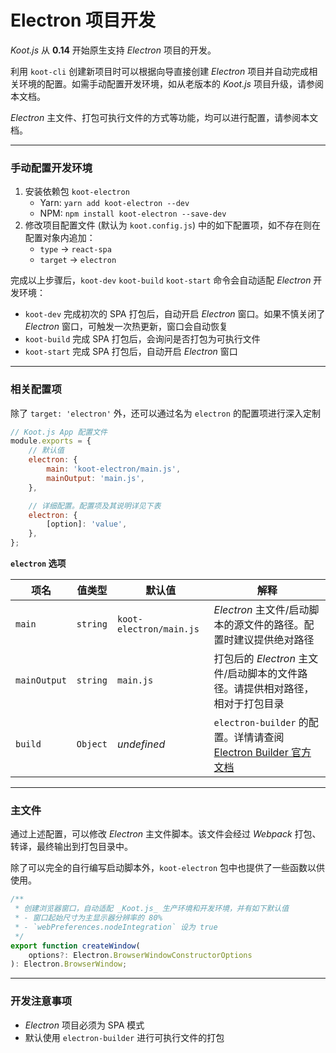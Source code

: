 # Electron 项目开发

_Koot.js_ 从 **0.14** 开始原生支持 _Electron_ 项目的开发。

利用 `koot-cli` 创建新项目时可以根据向导直接创建 _Electron_ 项目并自动完成相关环境的配置。如需手动配置开发环境，如从老版本的 _Koot.js_ 项目升级，请参阅本文档。

_Electron_ 主文件、打包可执行文件的方式等功能，均可以进行配置，请参阅本文档。

---

### 手动配置开发环境

1. 安装依赖包 `koot-electron`
    - Yarn: `yarn add koot-electron --dev`
    - NPM: `npm install koot-electron --save-dev`
2. 修改项目配置文件 (默认为 `koot.config.js`) 中的如下配置项，如不存在则在配置对象内追加：
    - `type` -> `react-spa`
    - `target` -> `electron`

完成以上步骤后，`koot-dev` `koot-build` `koot-start` 命令会自动适配 _Electron_ 开发环境：

-   `koot-dev` 完成初次的 SPA 打包后，自动开启 _Electron_ 窗口。如果不慎关闭了 _Electron_ 窗口，可触发一次热更新，窗口会自动恢复
-   `koot-build` 完成 SPA 打包后，会询问是否打包为可执行文件
-   `koot-start` 完成 SPA 打包后，自动开启 _Electron_ 窗口

---

### 相关配置项

除了 `target: 'electron'` 外，还可以通过名为 `electron` 的配置项进行深入定制

```javascript
// Koot.js App 配置文件
module.exports = {
    // 默认值
    electron: {
        main: 'koot-electron/main.js',
        mainOutput: 'main.js',
    },

    // 详细配置。配置项及其说明详见下表
    electron: {
        [option]: 'value',
    },
};
```

**`electron` 选项**

| 项名         | 值类型   | 默认值                  | 解释                                                                                                                      |
| ------------ | -------- | ----------------------- | ------------------------------------------------------------------------------------------------------------------------- |
| `main`       | `string` | `koot-electron/main.js` | _Electron_ 主文件/启动脚本的源文件的路径。配置时建议提供绝对路径                                                          |
| `mainOutput` | `string` | `main.js`               | 打包后的 _Electron_ 主文件/启动脚本的文件路径。请提供相对路径，相对于打包目录                                             |
| `build`      | `Object` | _undefined_             | `electron-builder` 的配置。详情请查阅 [Electron Builder 官方文档](https://www.electron.build/configuration/configuration) |

---

### 主文件

通过上述配置，可以修改 _Electron_ 主文件脚本。该文件会经过 _Webpack_ 打包、转译，最终输出到打包目录中。

除了可以完全的自行编写启动脚本外，`koot-electron` 包中也提供了一些函数以供使用。

```TypeScript
/**
 * 创建浏览器窗口，自动适配 _Koot.js_ 生产环境和开发环境，并有如下默认值
 * - 窗口起始尺寸为主显示器分辨率的 80%
 * - `webPreferences.nodeIntegration` 设为 true
 */
export function createWindow(
    options?: Electron.BrowserWindowConstructorOptions
): Electron.BrowserWindow;
```

---

### 开发注意事项

-   _Electron_ 项目必须为 SPA 模式
-   默认使用 `electron-builder` 进行可执行文件的打包
